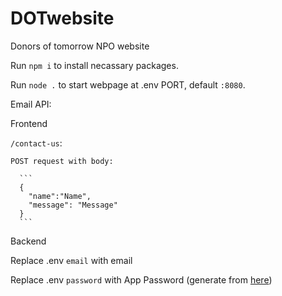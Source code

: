 # DOTwebsite
Donors of tomorrow NPO website 

Run `npm i` to install necassary packages.

Run `node .` to start webpage at .env PORT, default `:8080`.

Email API:


Frontend

  `/contact-us`:
  
    POST request with body:
    
      ```
      {
        "name":"Name",
        "message": "Message"
      }
      ```

Backend

  Replace .env `email` with email

  Replace .env `password` with App Password (generate from [here](https://support.google.com/mail/answer/185833?hl=en))
